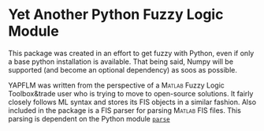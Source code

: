 # Yet Another Python Fuzzy Logic Module #

This package was created in an effort to get fuzzy with Python,
even if only a base python installation is available. That being
said, Numpy will be supported (and become an optional dependency)
as soos as possible. 

YAPFLM was written from the perspective of a <span style="font-variant: small-caps">
Matlab</span> Fuzzy Logic Toolbox&trade user who is trying to move to open-source
solutions. It fairly closely follows ML syntax and stores its FIS objects in
a similar fashion. Also included in the package is a FIS parser for parsing
<span style="font-variant: small-caps">Matlab</span> FIS files. This parsing
is dependent on the Python module [`parse`](https://pypi.python.org/pypi/parse "Parse Link")

